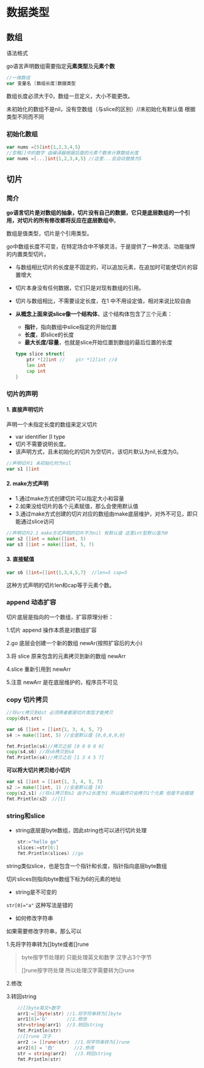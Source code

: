 # 数据类型

## 数组

语法格式

go语言声明数组需要指定**元素类型**及**元素个数**

```go
//一维数组
var 变量名 [数组长度]数据类型
```

数组长度必须大于0，数组一旦定义，大小不能更改。

未初始化的数组不是nil，没有空数组（与slice的区别）//未初始化有默认值 根据类型不同而不同

### 初始化数组

```go
var nums =[5]int{1,2,3,4,5}
//忽略[]中的数字 由编译器根据后面的元素个数来计算数组长度
var nums =[...]int{1,2,3,4,5} //这里...会自动替换为5
```

## 切片

### 简介

**go语言切片是对数组的抽象，切片没有自己的数据，它只是底层数组的一个引用，对切片的所有修改都将反应在底层数组中**。

数组是值类型，切片是个引用类型。

go中数组长度不可变，在特定场合中不够灵活，于是提供了一种灵活、功能强悍的内置类型切片。

* 与数组相比切片的长度是不固定的，可以追加元素，在追加时可能使切片的容置增大 

* 切片本身没有任何数据，它们只是对现有数组的引用。

* 切片与数组相比，不需要设定长度，在1 中不用设定值，相对来说比较自由 

* **从概念上面来说slice像一个结构体**，这个结构体包含了三个元素：

  * **指针**，指向数组中slice指定的开始位置 
  * **长度**，即slice的长度
  * **最大长度/容量**，也就是slice开始位置到数组的最后位置的长度

  ```go
  type slice struct{
      ptr *[2]int //    ptr *[2]int //d
      len int
      cap int
  }
  ```

  

### 切片的声明

#### 1. 直接声明切片

声明一个未指定长度的数组来定义切片 

* var identifier [I type 
* 切片不需要说明长度。
* 该声明方式，且未初始化的切片为空切片。该切片默认为nil,长度为0。

```go
//声明切片1 未初始化时为nil
var s1 []int
```

#### 2. make方式声明

* 1.通过make方式创建切片可以指定大小和容量
* 2.如果没给切片的各个元素赋值，那么会使用默认值
* 3.通过make方式创建的切片对应的数组由make底层维护，对外不可见，即只能通过slice访问

```go
//声明切片2.1 make方式声明的切片不为nil 有默认值 这里int型默认值为0
var s2 []int = make([]int, 5)
var s3 []int = make([]int, 5, 7)
```

#### 3. 直接赋值

 ```go
var s6 []int=[]int{1,3,4,5,7}  //len=5 cap=5
 ```

这种方式声明的切片len和cap等于元素个数。

### append 动态扩容

切片底层是指向的一个数组，扩容原理分析：

1.切片 append 操作本质是对数组扩容

2.go 底层会创建一个新的数组 newAr(按照扩容后的大小)

3.将 slice 原来包含的元素拷贝到新的数组 newArr

4.slice 重新引用到 newArr

5.注意 newArr 是在底层维护的，程序员不可见

### copy 切片拷贝

```go
//将src拷贝到dst 必须两者都是切片类型才能拷贝
copy(dst,src)
```

```go
var s6 []int = []int{1, 3, 4, 5, 7} 	
s4 := make([]int, 5) //全是默认值 {0,0,0,0,0}

fmt.Println(s4)//拷贝之前 [0 0 0 0 0]
copy(s4,s6) //将s6拷贝到s4
fmt.Println(s4)//拷贝之后 [1 3 4 5 7]

```

**可以将大切片拷贝给小切片**

```go
var s1 []int = []int{1, 3, 4, 5, 7} 	
s2 := make([]int, 1) //全是默认值 [0]
copy(s2,s1) //将s1拷贝到s2 由于s2长度为1 所以最终只会拷贝1个元素 但是不会报错
fmt.Println(s2） //[1]
```

### string和slice

* string底层是byte数组，因此string也可以进行切片处理

```go
	str:="hello go"
	slices:=str[6:]
	fmt.Println(slices) //go
```

string类似slice，也是包含一个指针和长度，指针指向底层byte数组

切片slices则指向byte数组下标为6的元素的地址

* string是不可变的

`str[0]="a"` 这种写法是错的

* 如何修改字符串

如果需要修改字符串，那么可以

1.先将字符串转为[]byte或者[]rune

> byte按字节处理的 只能处理英文和数字 汉字占3个字节 
>
> []rune按字符处理 所以处理汉字需要转为[]rune

2.修改

3.转回string

```go
	//[]byte英文+数字
	arr1:=[]byte(str) //1.将字符串转为[]byte
	arr1[6]='G' 	  //2.修改
	str=string(arr1)  //3.转回string
	fmt.Println(str)
	//[]rune 汉子
	arr2 := []rune(str)  //1.将字符串转为[]rune
	arr2[6] = '白'		//2.修改
	str = string(arr2)   //3.转回string
	fmt.Println(str)
```

